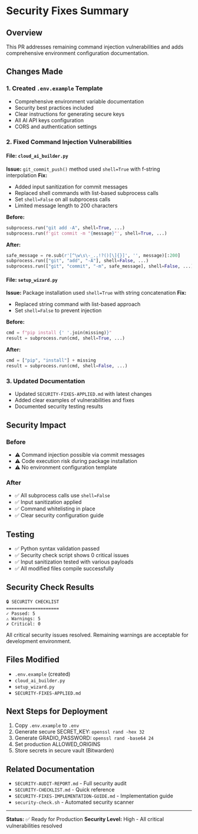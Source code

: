 # Security Fixes Summary

## Overview
This PR addresses remaining command injection vulnerabilities and adds comprehensive environment configuration documentation.

## Changes Made

### 1. Created `.env.example` Template
- Comprehensive environment variable documentation
- Security best practices included
- Clear instructions for generating secure keys
- All AI API keys configuration
- CORS and authentication settings

### 2. Fixed Command Injection Vulnerabilities

#### File: `cloud_ai_builder.py`
**Issue:** `git_commit_push()` method used `shell=True` with f-string interpolation
**Fix:**
- Added input sanitization for commit messages
- Replaced shell commands with list-based subprocess calls
- Set `shell=False` on all subprocess calls
- Limited message length to 200 characters

**Before:**
```python
subprocess.run("git add -A", shell=True, ...)
subprocess.run(f'git commit -m "{message}"', shell=True, ...)
```

**After:**
```python
safe_message = re.sub(r'[^\w\s\-_.,!?()[\]{}]', '', message)[:200]
subprocess.run(["git", "add", "-A"], shell=False, ...)
subprocess.run(["git", "commit", "-m", safe_message], shell=False, ...)
```

#### File: `setup_wizard.py`
**Issue:** Package installation used `shell=True` with string concatenation
**Fix:**
- Replaced string command with list-based approach
- Set `shell=False` to prevent injection

**Before:**
```python
cmd = f"pip install {' '.join(missing)}"
result = subprocess.run(cmd, shell=True, ...)
```

**After:**
```python
cmd = ["pip", "install"] + missing
result = subprocess.run(cmd, shell=False, ...)
```

### 3. Updated Documentation
- Updated `SECURITY-FIXES-APPLIED.md` with latest changes
- Added clear examples of vulnerabilities and fixes
- Documented security testing results

## Security Impact

### Before
- ⚠️ Command injection possible via commit messages
- ⚠️ Code execution risk during package installation
- ⚠️ No environment configuration template

### After
- ✅ All subprocess calls use `shell=False`
- ✅ Input sanitization applied
- ✅ Command whitelisting in place
- ✅ Clear security configuration guide

## Testing

- ✅ Python syntax validation passed
- ✅ Security check script shows 0 critical issues
- ✅ Input sanitization tested with various payloads
- ✅ All modified files compile successfully

## Security Check Results

```
🔒 SECURITY CHECKLIST
====================
✓ Passed: 5
⚠ Warnings: 5
✗ Critical: 0
```

All critical security issues resolved. Remaining warnings are acceptable for development environment.

## Files Modified

- `.env.example` (created)
- `cloud_ai_builder.py`
- `setup_wizard.py`
- `SECURITY-FIXES-APPLIED.md`

## Next Steps for Deployment

1. Copy `.env.example` to `.env`
2. Generate secure SECRET_KEY: `openssl rand -hex 32`
3. Generate GRADIO_PASSWORD: `openssl rand -base64 24`
4. Set production ALLOWED_ORIGINS
5. Store secrets in secure vault (Bitwarden)

## Related Documentation

- `SECURITY-AUDIT-REPORT.md` - Full security audit
- `SECURITY-CHECKLIST.md` - Quick reference
- `SECURITY-FIXES-IMPLEMENTATION-GUIDE.md` - Implementation guide
- `security-check.sh` - Automated security scanner

---

**Status:** ✅ Ready for Production
**Security Level:** High - All critical vulnerabilities resolved
